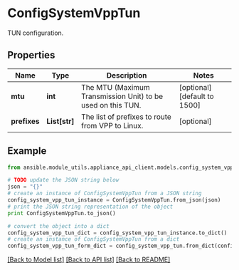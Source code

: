 # ConfigSystemVppTun

TUN configuration.

## Properties
Name | Type | Description | Notes
------------ | ------------- | ------------- | -------------
**mtu** | **int** | The MTU (Maximum Transmission Unit) to be used on this TUN. | [optional] [default to 1500]
**prefixes** | **List[str]** | The list of prefixes to route from VPP to Linux. | [optional] 

## Example

```python
from ansible.module_utils.appliance_api_client.models.config_system_vpp_tun import ConfigSystemVppTun

# TODO update the JSON string below
json = "{}"
# create an instance of ConfigSystemVppTun from a JSON string
config_system_vpp_tun_instance = ConfigSystemVppTun.from_json(json)
# print the JSON string representation of the object
print ConfigSystemVppTun.to_json()

# convert the object into a dict
config_system_vpp_tun_dict = config_system_vpp_tun_instance.to_dict()
# create an instance of ConfigSystemVppTun from a dict
config_system_vpp_tun_form_dict = config_system_vpp_tun.from_dict(config_system_vpp_tun_dict)
```
[[Back to Model list]](../README.md#documentation-for-models) [[Back to API list]](../README.md#documentation-for-api-endpoints) [[Back to README]](../README.md)


